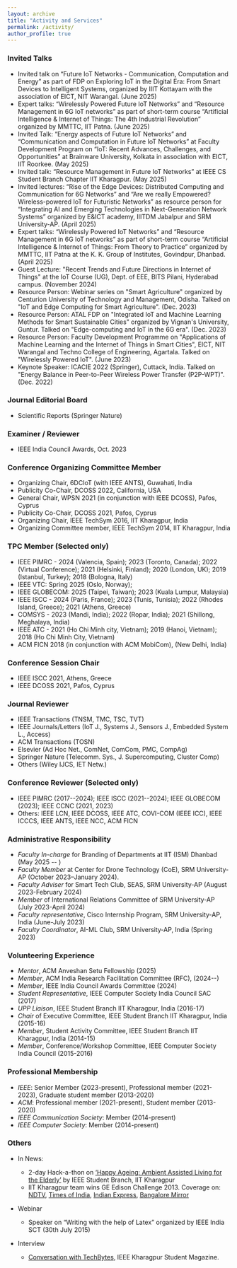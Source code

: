 ```yaml
---
layout: archive
title: "Activity and Services"
permalink: /activity/
author_profile: true
---
```


### Invited Talks
* Invited talk on “Future IoT Networks - Communication, Computation and Energy” as part of FDP on Exploring IoT in the Digital Era: From Smart Devices to Intelligent Systems, organized by IIIT Kottayam with the association of EICT, NIT Warangal. (June 2025)
* Expert talks: “Wirelessly Powered Future IoT Networks” and “Resource Management in 6G IoT networks” as part of short-term course “Artificial Intelligence & Internet of Things: The 4th Industrial Revolution” organized by MMTTC, IIT Patna. (June 2025)
* Invited Talk: “Energy aspects of Future IoT Networks” and “Communication and Computation in Future IoT Networks” at Faculty Development Program on “IoT: Recent Advances, Challenges, and Opportunities” at Brainware University, Kolkata in association with EICT, IIT Roorkee. (May 2025)
* Invited talk: “Resource Management in Future IoT Networks” at IEEE CS Student Branch Chapter IIT Kharagpur. (May 2025)
* Invited lectures: “Rise of the Edge Devices: Distributed Computing and Communication for 6G Networks” and “Are we really Empowered? Wireless-powered IoT for Futuristic Networks” as resource person for “Integrating AI and Emerging Technologies in Next-Generation Network Systems” organized by E&ICT academy, IIITDM Jabalpur and SRM University-AP. (April 2025)
* Expert talks: “Wirelessly Powered IoT Networks” and “Resource Management in 6G IoT networks” as part of short-term course “Artificial Intelligence & Internet of Things: From Theory to Practice” organized by MMTTC, IIT Patna at the K. K. Group of Institutes, Govindpur, Dhanbad. (April 2025)
* Guest Lecture: "Recent Trends and Future Directions in Internet of Things" at the IoT Course (UG), Dept. of EEE, BITS Pilani, Hyderabad campus. (November 2024)
* Resource Person: Webinar series on "Smart Agriculture" organized by Centurion University of Technology and Management, Odisha. Talked on "IoT and Edge Computing for Smart Agriculture". (Dec. 2023)
* Resource Person: ATAL FDP on "Integrated IoT and Machine Learning Methods for Smart Sustainable Cities" organized by Vignan's University, Guntur. Talked on "Edge-computing and IoT in the 6G era". (Dec. 2023)
* Resource Person: Faculty Development Programme on "Applications of Machine Learning and the Internet of Things in Smart Cities", EICT, NIT Warangal and Techno College of Engineering, Agartala. Talked on "Wirelessly Powered IoT". (June 2023)
* Keynote Speaker: ICACIE 2022 (Springer), Cuttack, India. Talked on "Energy Balance in Peer-to-Peer Wireless Power Transfer (P2P-WPT)". (Dec. 2022)

### Journal Editorial Board
* Scientific Reports (Springer Nature)

### Examiner / Reviewer
* IEEE India Council Awards, Oct. 2023

### Conference Organizing Committee Member
* Organizing Chair, 6DCIoT (with IEEE ANTS), Guwahati, India
* Publicity Co-Chair, DCOSS 2022, California, USA
* General Chair, WPSN 2021 (in conjunction with IEEE DCOSS), Pafos, Cyprus
* Publicity Co-Chair, DCOSS 2021, Pafos, Cyprus
* Organizing Chair, IEEE TechSym 2016, IIT Kharagpur, India
* Organizing Committee member, IEEE TechSym 2014, IIT Kharagpur, India

### TPC Member (Selected only)
* IEEE PIMRC - 2024 (Valencia, Spain); 2023 (Toronto, Canada); 2022 (Virtual Conference); 2021 (Helsinki, Finland); 2020 (London, UK); 2019 (Istanbul, Turkey); 2018 (Bologna, Italy)
* IEEE VTC: Spring 2025 (Oslo, Norway);
* IEEE GLOBECOM: 2025 (Taipei, Taiwan); 2023 (Kuala Lumpur, Malaysia)
* IEEE ISCC - 2024 (Paris, France); 2023 (Tunis, Tunisia); 2022 (Rhodes Island, Greece); 2021 (Athens, Greece)
* COMSYS - 2023 (Mandi, India); 2022 (Ropar, India); 2021 (Shillong, Meghalaya, India)
* IEEE ATC - 2021 (Ho Chi Minh city, Vietnam); 2019 (Hanoi, Vietnam); 2018 (Ho Chi Minh City, Vietnam)
* ACM FICN 2018 (in conjunction with ACM MobiCom), (New Delhi, India)

### Conference Session Chair
* IEEE ISCC 2021, Athens, Greece
* IEEE DCOSS 2021, Pafos, Cyprus

### Journal Reviewer
* IEEE Transactions (TNSM, TMC, TSC, TVT)
* IEEE Journals/Letters (IoT J., Systems J., Sensors J., Embedded System L., Access) 		
* ACM Transactions (TOSN)
* Elsevier (Ad Hoc Net., ComNet, ComCom, PMC, CompAg)
* Springer Nature (Telecomm. Sys., J. Supercomputing, Cluster Comp)
* Others (Wiley IJCS, IET Netw.)


### Conference Reviewer (Selected only)
* IEEE PIMRC (2017--2024); IEEE ISCC (2021--2024); IEEE GLOBECOM (2023); IEEE CCNC (2021, 2023)
* Others: IEEE LCN, IEEE DCOSS, IEEE ATC, COVI-COM (IEEE ICC), IEEE ICCCS, IEEE ANTS, IEEE NCC, ACM FICN

### Administrative Responsibility
* _Faculty In-charge_ for Branding of Departments at IIT (ISM) Dhanbad (May 2025 -- )
* _Faculty Member_ at Center for Drone Technology (CoE), SRM University-AP (October 2023–January 2024).
* _Faculty Adviser_ for Smart Tech Club, SEAS, SRM University-AP (August 2023-February 2024)
* _Member_ of International Relations Committee of SRM University-AP (July 2023-April 2024)
* _Faculty representative_, Cisco Internship Program, SRM University-AP, India (June-July 2023)
* _Faculty Coordinator_, AI-ML Club, SRM University-AP, India (Spring 2023)


### Volunteering Experience
* _Mentor_, ACM Anveshan Setu Fellowship (2025)
* _Member_, ACM India Research Facilitation Committee (RFC), (2024--)
* _Member_, IEEE India Council Awards Committee (2024)
* _Student Representative_, IEEE Computer Society India Council SAC (2017)
*  _UPP Liaison_, IEEE Student Branch IIT Kharagpur, India (2016-17)
* _Chair_ of Executive Committee, IEEE Student Branch IIT Kharagpur, India (2015-16)
* _Member_, Student Activity Committee, IEEE Student Branch IIT Kharagpur, India (2014-15)
* _Member_, Conference/Workshop Committee, IEEE Computer Society India Council (2015-2016)


### Professional Membership
* _IEEE_: Senior Member (2023-present), Professional member (2021-2023), Graduate student member (2013-2020)
* _ACM_: Professional member (2021-present), Student member (2013-2020)
* _IEEE Communication Society_: Member (2014-present)
* _IEEE Computer Society_: Member (2014-present)


### Others

* In News:
  * 2-day Hack-a-thon on [‘Happy Ageing: Ambient Assisted Living for the Elderly’](https://pulse.embs.org/september-2015/healthy-aging-hackathon-at-iit-kharagpur/) by IEEE Student Branch, IIT Kharagpur
  * IIT Kharagpur team wins GE Edison Challenge 2013. Coverage on: [NDTV](http://gadgets.ndtv.com/apps/news/iit-kharagpur-students-develop-mobile-app-that-detects-skin-cancer-diseases-461991), [Times of India](https://timesofindia.indiatimes.com/city/kolkata/Tech-tonic-for-tough-diseases/articleshow/27761991.cms), [Indian Express](#), [Bangalore Mirror](http://bangaloremirror.indiatimes.com/bangalore/others/tumour-post-partum-haemorrhage-smartphone-cancerous-tumour-malignant-tumours/articleshow/27602018.cms?)
  
* Webinar
  * Speaker on “Writing with the help of Latex” organized by IEEE India SCT (30th July 2015)
  
* Interview
  * [Conversation with TechBytes](http://techbytes-ieeekharagpur.blogspot.in/2017/02/hangout-with-tamoghna-ojha-organizing.html), IEEE Kharagpur Student Magazine.
